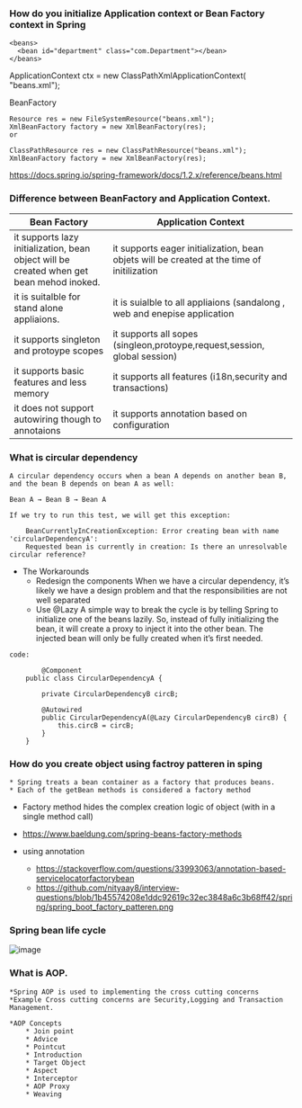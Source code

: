 ### How do you initialize Application context or Bean Factory context in Spring

    <beans>   
      <bean id="department" class="com.Department"></bean>   
    </beans>  

   ApplicationContext ctx = new ClassPathXmlApplicationContext( "beans.xml");
   
   BeanFactory
   
    Resource res = new FileSystemResource("beans.xml");
    XmlBeanFactory factory = new XmlBeanFactory(res);
    or

    ClassPathResource res = new ClassPathResource("beans.xml");
    XmlBeanFactory factory = new XmlBeanFactory(res);
   
   https://docs.spring.io/spring-framework/docs/1.2.x/reference/beans.html
   
### Difference between BeanFactory and Application Context.

|Bean Factory|Application Context|
|------------|-------------------|
|it supports lazy initialization, bean object will be created when get bean mehod inoked.|it supports eager initialization, bean objets will be created at the time of initilization |
|it is suitalble for stand alone appliaions.|it is suialble to all appliaions (sandalong , web and enepise application|
|it supports singleton and protoype scopes|it supports all sopes (singleon,protoype,request,session, global session)|
|it supports basic features and less memory|it supports all features (i18n,security and transactions)|
|it does not support autowiring though to annotaions|it supports annotation based on configuration|


### What is circular dependency
    A circular dependency occurs when a bean A depends on another bean B, and the bean B depends on bean A as well:

    Bean A → Bean B → Bean A
    
    If we try to run this test, we will get this exception:
    
        BeanCurrentlyInCreationException: Error creating bean with name 'circularDependencyA':
        Requested bean is currently in creation: Is there an unresolvable circular reference?
        
   * The Workarounds
     * Redesign the components
        When we have a circular dependency, it’s likely we have a design problem and that the responsibilities are not well separated
     * Use @Lazy
     A simple way to break the cycle is by telling Spring to initialize one of the beans lazily. So, instead of fully initializing the bean, 
     it will create a proxy to inject it into the other bean. The injected bean will only be fully created when it’s first needed.
     
    code:
    
            @Component
        public class CircularDependencyA {

            private CircularDependencyB circB;

            @Autowired
            public CircularDependencyA(@Lazy CircularDependencyB circB) {
                this.circB = circB;
            }
        }

### How do you create object using factroy patteren in sping
    * Spring treats a bean container as a factory that produces beans.
    * Each of the getBean methods is considered a factory method
    
  * Factory method hides the complex creation logic of object (with in a single method call)
  * https://www.baeldung.com/spring-beans-factory-methods
  
  * using annotation
      * https://stackoverflow.com/questions/33993063/annotation-based-servicelocatorfactorybean
      * https://github.com/nityaay8/interview-questions/blob/1b45574208e1ddc92619c32ec3848a6c3b68ff42/spring/spring_boot_factory_patteren.png



### Spring bean life cycle

  ![image](https://user-images.githubusercontent.com/20619643/192209460-31018af7-81ab-4085-91e9-247501487912.png)


### What is AOP.
    *Spring AOP is used to implementing the cross cutting concerns
    *Example Cross cutting concerns are Security,Logging and Transaction Management.
    
    *AOP Concepts
        * Join point
        * Advice
        * Pointcut
        * Introduction
        * Target Object
        * Aspect
        * Interceptor
        * AOP Proxy
        * Weaving
    
    
    

